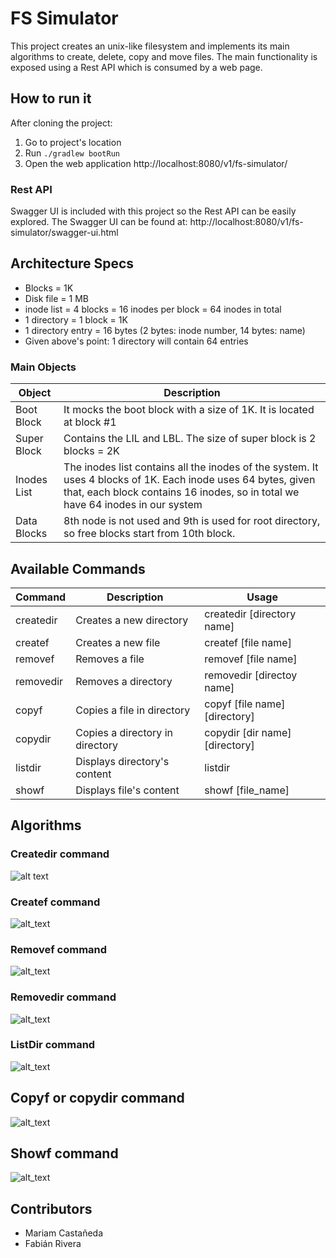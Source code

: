 # FS Simulator

This project creates an unix-like filesystem and implements its main algorithms to create, delete, copy and move files.
The main functionality is exposed using a Rest API which is consumed by a web page.

## How to run it
After cloning the project:
1. Go to project's location
2. Run `./gradlew bootRun`
3. Open the web application http://localhost:8080/v1/fs-simulator/

### Rest API
Swagger UI is included with this project so the Rest API can be easily explored. The Swagger UI can be found at: http://localhost:8080/v1/fs-simulator/swagger-ui.html

## Architecture Specs
* Blocks = 1K
* Disk file = 1 MB
* inode list = 4 blocks = 16 inodes per block = 64 inodes in total
* 1 directory = 1 block = 1K
* 1 directory entry = 16 bytes (2 bytes: inode number, 14 bytes: name)
* Given above's point: 1 directory will contain 64 entries

### Main Objects

| Object        | Description  | 
| -----------   | -----------  | 
| Boot Block    | It mocks the boot block with a size of 1K. It is located at block #1 |  
| Super Block   | Contains the LIL and LBL. The size of super block is 2 blocks = 2K |
| Inodes List   | The inodes list contains all the inodes of the system. It uses 4 blocks of 1K. Each inode uses 64 bytes, given that, each block contains 16 inodes, so in total we have 64 inodes in our system |
| Data Blocks   | 8th node is not used and 9th is used for root directory, so free blocks start from 10th block.|


## Available Commands
| Command      | Description                       | Usage
| -----------  | -----------                       | -----------                     |
| createdir    | Creates a new directory           | createdir [directory name]      |
| createf      | Creates a new file                | createf [file name]             |
| removef      | Removes a file                    | removef [file name]             |
| removedir    | Removes a directory               | removedir [directoy name]       |
| copyf        | Copies a file in directory        | copyf [file name] [directory]   |
| copydir      | Copies a directory in directory   | copydir [dir name] [directory]  |
| listdir      | Displays directory's content      | listdir                         |
| showf        | Displays file's content           | showf [file_name]                         |



## Algorithms
### Createdir command
![alt text](https://www.websequencediagrams.com/files/render?link=pDiOofWbzbbVEXAlewnpTMHY8cUHixMvp9pgUeg0n0RrqG1rssxGC0xWiVLRJWJq)
### Createf command
![alt_text](https://www.websequencediagrams.com/files/render?link=XXmG3ZP3OdbNFgCOOEmZSwgC7KTnm3vjg5oIGEw3AeTwzo1VDEJSY21DW2CejLNo)
### Removef command
![alt_text](https://www.websequencediagrams.com/files/render?link=V3HbFHo23mbmKyt1Es75sgGXkcKCBoinyYnPUrqZHyCRuyaS71PfERu79BcSimiR)
### Removedir command
![alt_text](https://www.websequencediagrams.com/files/render?link=zjygWzUMB7s84nlcmZiW1oZwdmVyAQHCtUAoMyKzYixE5STAIl0f1XWqjia4cKJP)
### ListDir command
![alt_text](https://www.websequencediagrams.com/files/render?link=Disaw4xD5j9IpEddtja9N0pnvXW5SVQZPzCIvwWOC4swrKcULMH7AfWo7TNE4MLH)
## Copyf or copydir command
![alt_text](https://www.websequencediagrams.com/files/render?link=MpoNFVOFdc3lQx9VA1EDy5EmyegoarR7N5oji2PpgujA4Y3cHDPlAQoajH6VhqE8)
## Showf command
![alt_text](https://www.websequencediagrams.com/files/render?link=GJbYXJQ1fBJgdgSs4rROz1o7hIYNNm9CifkdUIFaXgb1ms5XIQe5PVjS8Aqv5EAM)

## Contributors
* Mariam Castañeda
* Fabián Rivera
